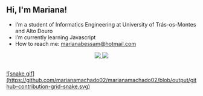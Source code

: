 ## Hi, I'm Mariana!

-  I’m a student of Informatics Engineering at University of Trás-os-Montes and Alto Douro
-  I’m currently learning Javascript
-  How to reach me: marianabessam@hotmail.com

<div align="center">
  <a href="https://github.com/marianamachado02">
  <img height="135px" src="https://github-readme-stats.vercel.app/api?username=marianamachado02&show_icons=true&theme=radical&include_all_commits=true&count_private=true"/>
  <img height="135px" src="https://github-readme-stats.vercel.app/api/top-langs/?username=marianamachado02&layout=compact&langs_count=7&theme=radical"/>
</div>
  
##

<div>
  ![snake gif](https://github.com/marianamachado02/marianamachado02/blob/output/github-contribution-grid-snake.svg)
</div>
